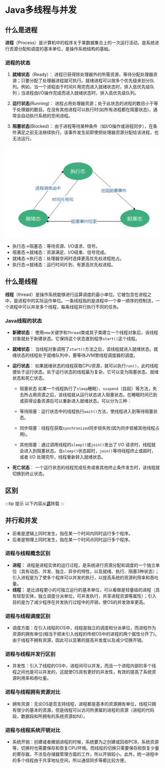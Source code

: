 #  Java多线程与并发

## 什么是进程
**进程**（Process）是计算机中的程序关于某数据集合上的一次运行活动，是系统进行资源分配和调度的基本单位，是操作系统结构的基础。

### 进程的状态

1. **就绪状态**（Ready）：
进程已获得除处理器外的所需资源，等待分配处理器资源；只要分配了处理器进程就可执行。就绪进程可以按多个优先级来划分队列。例如，当一个进程由于时间片用完而进入就绪状态时，排入低优先级队列；当进程由I/O操作完成而进入就绪状态时，排入高优先级队列。

2. **运行状态**(Running)：
进程占用处理器资源；处于此状态的进程的数目小于等于处理器的数目。在没有其他进程可以执行时(如所有进程都在阻塞状态)，通常会自动执行系统的空闲进程。

3. **阻塞状态**(Blocked)：
由于进程等待某种条件（如I/O操作或进程同步），在条件满足之前无法继续执行。该事件发生前即使把处理器资源分配给该进程，也无法运行。

![进程状态转换](/thread/进程状态转换.PNG)

+ 执行态→阻塞态：等待资源、I/O请求、信号。
+ 阻塞态→就绪态：资源满足、I/O结束、信号完成。
+ 就绪态→执行态：处理器空闲时选择更高优先权进程抢占。
+ 执行态→就绪态：运行时间片到、有更高优先权进程。

## 什么是线程

**线程**（thread）是操作系统能够进行运算调度的最小单位。它被包含在进程之中，是进程中的实际运作单位。一条线程指的是进程中一个单一顺序的控制流，一个进程中可以并发多个线程，每条线程并行执行不同的任务。

### Java线程的状态

+ **新建状态**：
使用```new```关键字和```Thread```类或其子类建立一个线程对象后，该线程对象就处于新建状态。它保持这个状态直到程序```start()```这个线程。

+ **就绪状态**：
当线程对象调用了```start()```方法之后，该线程就进入就绪状态。就绪状态的线程处于就绪队列中，要等待JVM里线程调度器的调度。

+ **运行状态**：
如果就绪状态的线程获取CPU资源，就可以执行```run()```，此时线程便处于运行状态。处于运行状态的线程最为复杂，它可以变为阻塞状态、就绪状态和死亡状态。

    - 阻塞状态
如果一个线程执行了```sleep```睡眠）、```suspend```（挂起）等方法，失去所占用资源之后，该线程就从运行状态进入阻塞状态。在睡眠时间已到或获得设备资源后可以重新进入就绪状态。可以分为三种：

    - 等待阻塞：运行状态中的线程执行```wait()```方法，使线程进入到等待阻塞状态。

    - 同步阻塞：线程在获取```synchronized```同步锁失败(因为同步锁被其他线程占用)。

    - 其他阻塞：通过调用线程的```sleep()```或```join()```发出了 I/O 请求时，线程就会进入到阻塞状态。当```sleep()```状态超时，```join()```等待线程终止或超时，或者 I/O 处理完毕，线程重新转入就绪状态。

+ **死亡状态**：
一个运行状态的线程完成任务或者其他终止条件发生时，该线程就切换到终止状态。

## 区别

:::tip 提示
以下内容从[**这**](https://github.com/yangchong211/YCBlogs)转载
:::

## 并行和并发
- 前者是逻辑上同时发生，指在某一个时间内同时运行多个程序。
- 后者是物理上同时发生，指在某一个时间点同时运行多个程序。

### 进程与线程概念区别
- **进程：** 进程是进程实体的运行过程，是系统进行资源分配和调度的一个独立单位（具有动态、并发、独立、异步的特性，以及就绪、执行、阻塞3种状态）；引入进程是为了使多个程序可以并发的执行，以提高系统的资源利用率和吞吐量。
- **线程：** 是比进程更小的可独立运行的基本单位，可以看做是轻量级的进程（具有轻型实体，独立调度分派单位，可并发执行，共享进程资源等属性）；引入目的是为了减少程序在并发执行过程中的开销，使OS的并发效率更高。

### 进程与线程调度区别
- 调度方面：在引入线程的OS中，线程是独立的调度和分派单位，而进程作为资源的拥有单位(相当于把未引入线程的传统OS中的进程的两个属性分开了)。由于线程不拥有资源，因此可以显著的提高并发度以及减少切换开销。

### 进程与线程并发行区别
- 并发性：引入了线程的OS中，进程间可以并发，而且一个进程内部的多个线程之间也是可以并发的，这就使OS具有更好的并发性，有效的提高了系统资源利用率和吞吐量。

### 进程与线程拥有资源对比
- 拥有资源：无论OS是否支持线程，进程都是基本的资源拥有单位，线程只拥有很少的基本的资源，但是线程可以访问所隶属的进程的资源（进程的代码段，数据段和所拥有的系统资源如fd）。

### 进程与线程系统开销对比
- 系统开销：创建或者撤销进程的时候，系统要为之创建或回收PCB，系统资源等，切换时也需要保存和恢复CPU环境。而线程的切换只需要保存和恢复少量的寄存器，不涉及存储器管理方面的工作，所以开销较小。此外，统一进程中的多个线程由于共享地址空间，所以通信同步等都比较方便。
